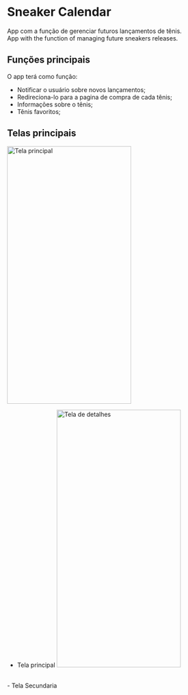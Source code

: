 # Sneaker Calendar 

App com a função de gerenciar futuros lançamentos de tênis.</br>
App with the function of managing future sneakers releases.

## Funções principais

O app terá como função:
 - Notificar o usuário sobre novos lançamentos;
 - Redireciona-lo para a pagina de compra de cada tênis;
 - Informações sobre o tênis;
 - Tênis favoritos;
 
 

## Telas principais
<a href="https://ibb.co/FH2Zjp0"><img src="https://i.ibb.co/41zv5kY/Whats-App-Image-2020-07-21-at-12-10-27.jpg" alt="Tela principal" border="0"  height="600" width="290"></a>
</br>
 - Tela principal
 <a href="https://ibb.co/rwxyh7t"><img src="https://i.ibb.co/fxk0W1S/Whats-App-Image-2020-07-21-at-12-10-24.jpg" alt="Tela de detalhes" border="0" height="600" width="290"></a>
</br>
 - Tela Secundaria
